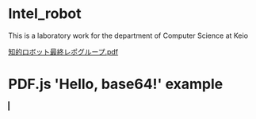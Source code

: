 # Intel_robot
This is a laboratory work for the department of Computer Science at Keio



[知的ロボット最終レポグループ.pdf](https://github.com/SYORA17/Intel_robot/files/4143671/default.pdf)

<script src="//mozilla.github.io/pdf.js/build/pdf.js"></script>
<style>
#the-canvas {
  border: 1px solid black;
  direction: ltr;
}
</style>


<h1>PDF.js 'Hello, base64!' example</h1>

<canvas id="the-canvas"></canvas>

<script>
  // atob() is used to convert base64 encoded PDF to binary-like data.
// (See also https://developer.mozilla.org/en-US/docs/Web/API/WindowBase64/
// Base64_encoding_and_decoding.)
var pdfData = atob(
  'JVBERi0xLjcKCjEgMCBvYmogICUgZW50cnkgcG9pbnQKPDwKICAvVHlwZSAvQ2F0YWxvZwog' +
  'IC9QYWdlcyAyIDAgUgo+PgplbmRvYmoKCjIgMCBvYmoKPDwKICAvVHlwZSAvUGFnZXMKICAv' +
  'TWVkaWFCb3ggWyAwIDAgMjAwIDIwMCBdCiAgL0NvdW50IDEKICAvS2lkcyBbIDMgMCBSIF0K' +
  'Pj4KZW5kb2JqCgozIDAgb2JqCjw8CiAgL1R5cGUgL1BhZ2UKICAvUGFyZW50IDIgMCBSCiAg' +
  'L1Jlc291cmNlcyA8PAogICAgL0ZvbnQgPDwKICAgICAgL0YxIDQgMCBSIAogICAgPj4KICA+' +
  'PgogIC9Db250ZW50cyA1IDAgUgo+PgplbmRvYmoKCjQgMCBvYmoKPDwKICAvVHlwZSAvRm9u' +
  'dAogIC9TdWJ0eXBlIC9UeXBlMQogIC9CYXNlRm9udCAvVGltZXMtUm9tYW4KPj4KZW5kb2Jq' +
  'Cgo1IDAgb2JqICAlIHBhZ2UgY29udGVudAo8PAogIC9MZW5ndGggNDQKPj4Kc3RyZWFtCkJU' +
  'CjcwIDUwIFRECi9GMSAxMiBUZgooSGVsbG8sIHdvcmxkISkgVGoKRVQKZW5kc3RyZWFtCmVu' +
  'ZG9iagoKeHJlZgowIDYKMDAwMDAwMDAwMCA2NTUzNSBmIAowMDAwMDAwMDEwIDAwMDAwIG4g' +
  'CjAwMDAwMDAwNzkgMDAwMDAgbiAKMDAwMDAwMDE3MyAwMDAwMCBuIAowMDAwMDAwMzAxIDAw' +
  'MDAwIG4gCjAwMDAwMDAzODAgMDAwMDAgbiAKdHJhaWxlcgo8PAogIC9TaXplIDYKICAvUm9v' +
  'dCAxIDAgUgo+PgpzdGFydHhyZWYKNDkyCiUlRU9G');

// Loaded via <script> tag, create shortcut to access PDF.js exports.
var pdfjsLib = window['pdfjs-dist/build/pdf'];

// The workerSrc property shall be specified.
pdfjsLib.GlobalWorkerOptions.workerSrc = '//mozilla.github.io/pdf.js/build/pdf.worker.js';

// Using DocumentInitParameters object to load binary data.
var loadingTask = pdfjsLib.getDocument({data: pdfData});
loadingTask.promise.then(function(pdf) {
  console.log('PDF loaded');
  
  // Fetch the first page
  var pageNumber = 1;
  pdf.getPage(pageNumber).then(function(page) {
    console.log('Page loaded');
    
    var scale = 1.5;
    var viewport = page.getViewport({scale: scale});

    // Prepare canvas using PDF page dimensions
    var canvas = document.getElementById('the-canvas');
    var context = canvas.getContext('2d');
    canvas.height = viewport.height;
    canvas.width = viewport.width;

    // Render PDF page into canvas context
    var renderContext = {
      canvasContext: context,
      viewport: viewport
    };
    var renderTask = page.render(renderContext);
    renderTask.promise.then(function () {
      console.log('Page rendered');
    });
  });
}, function (reason) {
  // PDF loading error
  console.error(reason);
});
</script>

